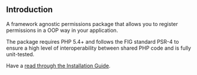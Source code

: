 ## Introduction

A framework agnostic permissions package that allows you to register permissions in a OOP way in your application.

The package requires PHP 5.4+ and follows the FIG standard PSR-4 to ensure a high level of interoperability between shared PHP code and is fully unit-tested.

Have a [read through the Installation Guide](#installation).
